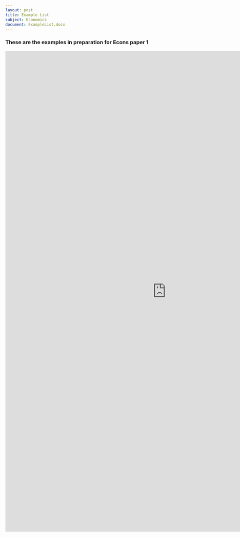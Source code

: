 ```yaml
---
layout: post
title: Example List
subject: Economics
document: ExampleList.docx
---
```


### These are the examples in preparation for Econs paper 1

<iframe src='https://view.officeapps.live.com/op/embed.aspx?src={{site.url}}/download/{{ page.document }}' width='1000px' height='1500px' frameborder='0'>This is an embedded <a target='_blank' href='http://office.com'></a><a target='_blank' href='http://office.com/webapps'></a>.</iframe>

